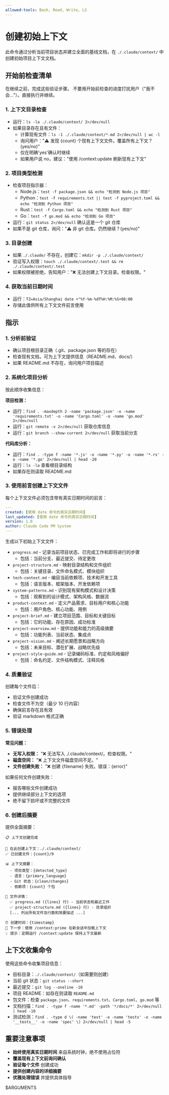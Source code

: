 ```yaml
---
allowed-tools: Bash, Read, Write, LS
---
```


# 创建初始上下文

此命令通过分析当前项目状态并建立全面的基线文档，在 `./.claude/context/` 中创建初始项目上下文文档。

## 开始前检查清单

在继续之前，完成这些验证步骤。
不要用开始前检查的进度打扰用户（"我不会..."）。直接执行并继续。

### 1. 上下文目录检查
- 运行：`ls -la ./.claude/context/ 2>/dev/null`
- 如果目录存在且有文件：
  - 计算现有文件：`ls -1 ./.claude/context/*.md 2>/dev/null | wc -l`
  - 询问用户："⚠️ 发现 {count} 个现有上下文文件。覆盖所有上下文？(yes/no)"
  - 仅在明确'yes'确认时继续
  - 如果用户说 no，建议："使用 /context:update 刷新现有上下文"

### 2. 项目类型检测
- 检查项目指示器：
  - Node.js：`test -f package.json && echo "检测到 Node.js 项目"`
  - Python：`test -f requirements.txt || test -f pyproject.toml && echo "检测到 Python 项目"`
  - Rust：`test -f Cargo.toml && echo "检测到 Rust 项目"`
  - Go：`test -f go.mod && echo "检测到 Go 项目"`
- 运行：`git status 2>/dev/null` 确认这是一个 git 仓库
- 如果不是 git 仓库，询问："⚠️ 非 git 仓库。仍然继续？(yes/no)"

### 3. 目录创建
- 如果 `./.claude/` 不存在，创建它：`mkdir -p ./.claude/context/`
- 验证写入权限：`touch ./.claude/context/.test && rm ./.claude/context/.test`
- 如果权限被拒绝，告知用户："❌ 无法创建上下文目录。检查权限。"

### 4. 获取当前日期时间
- 运行：`TZ=Asia/Shanghai date +"%Y-%m-%dT%H:%M:%S+08:00`
- 存储此值供所有上下文文件前言使用

## 指示

### 1. 分析前验证
- 确认项目根目录正确（.git、package.json 等的存在）
- 检查现有文档，可为上下文提供信息（README.md、docs/）
- 如果 README.md 不存在，询问用户项目描述

### 2. 系统化项目分析
按此顺序收集信息：

**项目检测：**
- 运行：`find . -maxdepth 2 -name 'package.json' -o -name 'requirements.txt' -o -name 'Cargo.toml' -o -name 'go.mod' 2>/dev/null`
- 运行：`git remote -v 2>/dev/null` 获取仓库信息
- 运行：`git branch --show-current 2>/dev/null` 获取当前分支

**代码库分析：**
- 运行：`find . -type f -name '*.js' -o -name '*.py' -o -name '*.rs' -o -name '*.go' 2>/dev/null | head -20`
- 运行：`ls -la` 查看根目录结构
- 如果存在则读取 README.md

### 3. 使用前言创建上下文文件

每个上下文文件必须包含带有真实日期时间的前言：

```yaml
---
created: [使用 date 命令的真实日期时间]
last_updated: [使用 date 命令的真实日期时间]
version: 1.0
author: Claude Code PM System
---
```

生成以下初始上下文文件：
  - `progress.md` - 记录当前项目状态、已完成工作和即将进行的步骤
    - 包括：当前分支、最近提交、待定更改
  - `project-structure.md` - 映射目录结构和文件组织
    - 包括：关键目录、文件命名模式、模块组织
  - `tech-context.md` - 编目当前依赖项、技术和开发工具
    - 包括：语言版本、框架版本、开发依赖项
  - `system-patterns.md` - 识别现有架构模式和设计决策
    - 包括：观察到的设计模式、架构风格、数据流
  - `product-context.md` - 定义产品需求、目标用户和核心功能
    - 包括：用户角色、核心功能、用例
  - `project-brief.md` - 建立项目范围、目标和关键目标
    - 包括：它的功能、存在原因、成功标准
  - `project-overview.md` - 提供功能和能力的高级摘要
    - 包括：功能列表、当前状态、集成点
  - `project-vision.md` - 阐述长期愿景和战略方向
    - 包括：未来目标、潜在扩展、战略优先级
  - `project-style-guide.md` - 记录编码标准、约定和风格偏好
    - 包括：命名约定、文件结构模式、注释风格

### 4. 质量验证

创建每个文件后：
- 验证文件创建成功
- 检查文件不为空（最少 10 行内容）
- 确保前言存在且有效
- 验证 markdown 格式正确

### 5. 错误处理

**常见问题：**
- **无写入权限：** "❌ 无法写入 ./.claude/context/。检查权限。"
- **磁盘空间：** "❌ 上下文文件磁盘空间不足。"
- **文件创建失败：** "❌ 创建 {filename} 失败。错误：{error}"

如果任何文件创建失败：
- 报告哪些文件创建成功
- 提供继续部分上下文的选项
- 绝不留下损坏或不完整的文件

### 6. 创建后摘要

提供全面摘要：
```
📋 上下文创建完成

📁 在此创建上下文：./.claude/context/
✅ 已创建文件：{count}/9

📊 上下文摘要：
  - 项目类型：{detected_type}
  - 语言：{primary_language}
  - Git 状态：{clean/changes}
  - 依赖项：{count} 个包

📝 文件详情：
  ✅ progress.md ({lines} 行) - 当前状态和最近工作
  ✅ project-structure.md ({lines} 行) - 目录组织
  [... 列出所有文件及行数和简要描述 ...]

⏰ 创建时间：{timestamp}
🔄 下一步：使用 /context:prime 在新会话中加载上下文
💡 提示：定期运行 /context:update 保持上下文最新
```

## 上下文收集命令

使用这些命令收集项目信息：
- 目标目录：`./.claude/context/`（如需要则创建）
- 当前 git 状态：`git status --short`
- 最近提交：`git log --oneline -10`
- 项目 README：如存在则读取 `README.md`
- 包文件：检查 `package.json`、`requirements.txt`、`Cargo.toml`、`go.mod` 等
- 文档扫描：`find . -type f -name '*.md' -path '*/docs/*' 2>/dev/null | head -10`
- 测试检测：`find . -type d \( -name 'test' -o -name 'tests' -o -name '__tests__' -o -name 'spec' \) 2>/dev/null | head -5`

## 重要注意事项

- **始终使用真实日期时间** 来自系统时钟，绝不使用占位符
- **覆盖现有上下文前询问确认**
- **验证每个文件** 创建成功
- **提供创建内容的详细摘要**
- **优雅处理错误** 并提供具体指导

$ARGUMENTS
